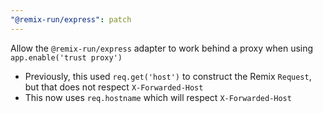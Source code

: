 ```yaml
---
"@remix-run/express": patch
---
```


Allow the `@remix-run/express` adapter to work behind a proxy when using `app.enable('trust proxy')`

- Previously, this used `req.get('host')` to construct the Remix `Request`, but that does not respect `X-Forwarded-Host`
- This now uses `req.hostname` which will respect `X-Forwarded-Host`
